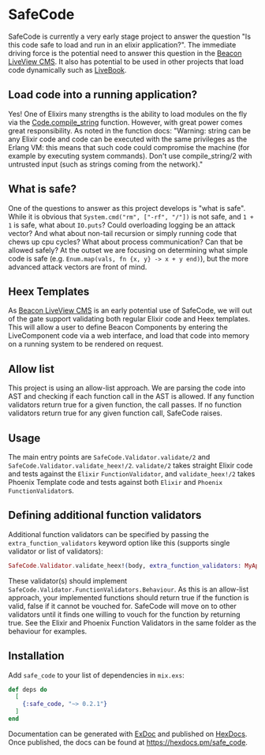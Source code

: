 # SafeCode

SafeCode is currently a very early stage project to answer the question "Is this code safe to load and run in an elixir application?". The immediate driving force is the potential need to answer this question in the [Beacon LiveView CMS](https://github.com/BeaconCMS/beacon). It also has potential to be used in other projects that load code dynamically such as [LiveBook](https://github.com/livebook-dev/livebook).

## Load code into a running application?

Yes! One of Elixirs many strengths is the ability to load modules on the fly via the [Code.compile_string](https://hexdocs.pm/elixir/1.12/Code.html#compile_string/2) function. However, with great power comes great responsibility. As noted in the function docs: "Warning: string can be any Elixir code and code can be executed with the same privileges as the Erlang VM: this means that such code could compromise the machine (for example by executing system commands). Don't use compile_string/2 with untrusted input (such as strings coming from the network)."

## What is safe?

One of the questions to answer as this project develops is "what is safe". While it is obvious that `System.cmd("rm", ["-rf", "/"])` is not safe, and `1 + 1` is safe, what about `IO.puts`? Could overloading logging be an attack vector? And what about non-tail recursion or simply running code that chews up cpu cycles? What about process communication? Can that be allowed safely? At the outset we are focusing on determining what simple code is safe (e.g. `Enum.map(vals, fn {x, y} -> x + y end)`), but the more advanced attack vectors are front of mind.

## Heex Templates

As [Beacon LiveView CMS](https://github.com/BeaconCMS/beacon) is an early potential use of SafeCode, we will out of the gate support validating both regular Elixir code and Heex templates. This will allow a user to define Beacon Components by entering the LiveComponent code via a web interface, and load that code into memory on a running system to be rendered on request.

## Allow list

This project is using an allow-list approach. We are parsing the code into AST and checking if each function call in the AST is allowed. If any function validators return true for a given function, the call passes. If no function validators return true for any given function call, SafeCode raises.

## Usage

The main entry points are `SafeCode.Validator.validate/2` and `SafeCode.Validator.validate_heex!/2`. `validate/2` takes straight Elixir code and tests against the `Elixir` `FunctionValidator`, and `validate_heex!/2` takes Phoenix Template code and tests against both `Elixir` and `Phoenix` `FunctionValidator`s.

## Defining additional function validators

Additional function validators can be specified by passing the `extra_function_validators` keyword option like this (supports single validator or list of validators):

```elixir
SafeCode.Validator.validate_heex!(body, extra_function_validators: MyApp.SafeCodeValidator)
```

These validator(s) should implement `SafeCode.Validator.FunctionValidators.Behaviour`. As this is an allow-list approach, your implemented functions should return true if the function is valid, false if it cannot be vouched for. SafeCode will move on to other validators until it finds one willing to vouch for the function by returning true. See the Elixir and Phoenix Function Validators in the same folder as the behaviour for examples.

## Installation

Add `safe_code` to your list of dependencies in `mix.exs`:

```elixir
def deps do
  [
    {:safe_code, "~> 0.2.1"}
  ]
end
```

Documentation can be generated with [ExDoc](https://github.com/elixir-lang/ex_doc)
and published on [HexDocs](https://hexdocs.pm). Once published, the docs can
be found at <https://hexdocs.pm/safe_code>.
